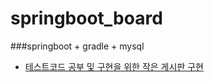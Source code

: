 # springboot_board

###springboot + gradle + mysql 
* [테스트코드 공부 및 구현을 위한 작은 게시판 구현](https://junghyungil.tistory.com/54?category=892281)

